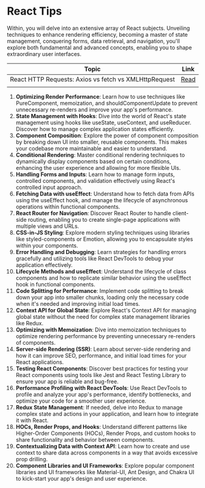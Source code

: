 # React Tips

Within, you will delve into an extensive array of React subjects. Unveiling techniques to enhance rendering efficiency, becoming a master of state management, conquering forms, data retrieval, and navigation, you'll explore both fundamental and advanced concepts, enabling you to shape extraordinary user interfaces.

|                         Topic                         |                             Link                             |
| :---------------------------------------------------: | :----------------------------------------------------------: |
| React HTTP Requests: Axios vs fetch vs XMLHttpRequest | [Read](/doc/React_HTTP_Requests_Axios_vs_fetch_vs_XMLHttpRequest) |
|                                                       |                                                              |



1. **Optimizing Render Performance**: Learn how to use techniques like PureComponent, memoization, and shouldComponentUpdate to prevent unnecessary re-renders and improve your app's performance.
2. **State Management with Hooks**: Dive into the world of React's state management using hooks like useState, useContext, and useReducer. Discover how to manage complex application states efficiently.
3. **Component Composition**: Explore the power of component composition by breaking down UI into smaller, reusable components. This makes your codebase more maintainable and easier to understand.
4. **Conditional Rendering**: Master conditional rendering techniques to dynamically display components based on certain conditions, enhancing the user experience and allowing for more flexible UIs.
5. **Handling Forms and Inputs**: Learn how to manage form inputs, controlled components, and validation effectively using React's controlled input approach.
6. **Fetching Data with useEffect**: Understand how to fetch data from APIs using the useEffect hook, and manage the lifecycle of asynchronous operations within functional components.
7. **React Router for Navigation**: Discover React Router to handle client-side routing, enabling you to create single-page applications with multiple views and URLs.
8. **CSS-in-JS Styling**: Explore modern styling techniques using libraries like styled-components or Emotion, allowing you to encapsulate styles within your components.
9. **Error Handling and Debugging**: Learn strategies for handling errors gracefully and utilizing tools like React DevTools to debug your application effectively.
10. **Lifecycle Methods and useEffect**: Understand the lifecycle of class components and how to replicate similar behavior using the useEffect hook in functional components.
11. **Code Splitting for Performance**: Implement code splitting to break down your app into smaller chunks, loading only the necessary code when it's needed and improving initial load times.
12. **Context API for Global State**: Explore React's Context API for managing global state without the need for complex state management libraries like Redux.
13. **Optimizing with Memoization**: Dive into memoization techniques to optimize rendering performance by preventing unnecessary re-renders of components.
14. **Server-side Rendering (SSR)**: Learn about server-side rendering and how it can improve SEO, performance, and initial load times for your React applications.
15. **Testing React Components**: Discover best practices for testing your React components using tools like Jest and React Testing Library to ensure your app is reliable and bug-free.
16. **Performance Profiling with React DevTools**: Use React DevTools to profile and analyze your app's performance, identify bottlenecks, and optimize your code for a smoother user experience.
17. **Redux State Management**: If needed, delve into Redux to manage complex state and actions in your application, and learn how to integrate it with React.
18. **HOCs, Render Props, and Hooks**: Understand different patterns like Higher-Order Components (HOCs), Render Props, and custom hooks to share functionality and behavior between components.
19. **Contextualizing Data with Context API**: Learn how to create and use context to share data across components in a way that avoids excessive prop drilling.
20. **Component Libraries and UI Frameworks**: Explore popular component libraries and UI frameworks like Material-UI, Ant Design, and Chakra UI to kick-start your app's design and user experience.